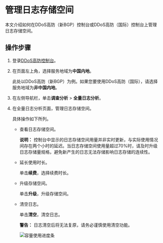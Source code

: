 # 管理日志存储空间

本文介绍如何在DDoS高防（新BGP）控制台或DDoS高防（国际）控制台上管理日志存储空间。

## 操作步骤

1.  登录[DDoS高防控制台](https://yundun.console.aliyun.com/?p=ddoscoo)。

2.  在页面左上角，选择服务地域为**中国内地**。

    此处以DDoS高防（新BGP）为例。如果您要使用DDoS高防（国际），请选择服务地域为**非中国内地**。

3.  在左侧导航栏，单击**调查分析** \> **全量日志分析**。

4.  在全量日志分析页面，管理日志存储空间。

    具体操作如下所列。

    -   查看日志存储空间。

        **说明：** 控制台中显示的日志存储空间用量并非实时更新，与实际使用情况间存在两个小时的延迟。当日志存储空间使用量超过70%时，请及时升级日志存储量规格，避免新产生的日志无法存储影响日志存储的连续性。

    -   延长使用时长。

        单击**续费**，选择续费时长。

    -   升级存储空间。

        单击**升级**，升级存储空间。

    -   清空日志。

        单击**清空**，清空日志。

        **警告：** 日志清空后将无法复原，请务必谨慎使用清空功能。

        ![容量使用进度条](https://static-aliyun-doc.oss-cn-hangzhou.aliyuncs.com/assets/img/zh-CN/0730559951/p33774.png)


